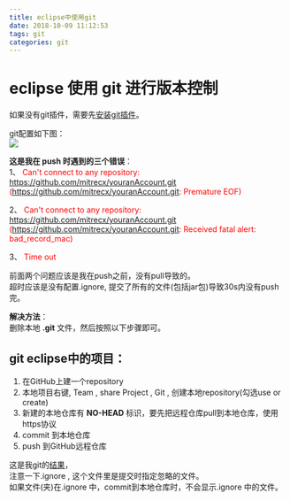 ```yaml
---
title: eclipse中使用git
date: 2018-10-09 11:12:53
tags: git
categories: git
---
```

# eclipse 使用 git 进行版本控制
如果没有git插件，需要先[安装git插件](https://www.eclipse.org/egit/download/)。    

git配置如下图：  
![](https://mitre.oss-cn-hangzhou.aliyuncs.com/blog-2018-09/eclipse-git1.png)  

**这是我在 push 时遇到的三个错误**：  
1、 <font color=red>
Can't connect to any repository: https://github.com/mitrecx/youranAccount.git
(https://github.com/mitrecx/youranAccount.git: Premature EOF)  
</font>  

2、 <font color=red>
Can't connect to any repository: https://github.com/mitrecx/youranAccount.git
(https://github.com/mitrecx/youranAccount.git: Received fatal alert: bad_record_mac)  
</font>  

3、 <font color=red>Time out</font>  

前面两个问题应该是我在push之前，没有pull导致的。  
超时应该是没有配置.ignore, 提交了所有的文件(包括jar包)导致30s内没有push完。

**解决方法**：  
删除本地 **.git** 文件，然后按照以下步骤即可。  

## git eclipse中的项目：  

1. 在GitHub上建一个repository  
2. 本地项目右键, Team , share Project , Git , 创建本地repository(勾选use or create)  
3. 新建的本地仓库有 **NO-HEAD** 标识，要先把远程仓库pull到本地仓库，使用https协议  
4. commit 到本地仓库  
5. push 到GitHub远程仓库  

这是我git的[结果](https://github.com/mitrecx/youranAccount)，  
注意一下.ignore , 这个文件里是提交时指定忽略的文件。  
如果文件(夹)在.ignore 中，commit到本地仓库时，不会显示.ignore 中的文件。    
